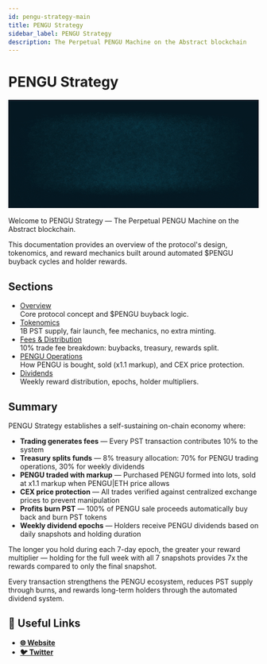 ```yaml
---
id: pengu-strategy-main
title: PENGU Strategy
sidebar_label: PENGU Strategy
description: The Perpetual PENGU Machine on the Abstract blockchain
---
```


# PENGU Strategy

![](./teaser.gif)

Welcome to PENGU Strategy — The Perpetual PENGU Machine on the Abstract blockchain.

This documentation provides an overview of the protocol's design, tokenomics, and reward mechanics built around automated $PENGU buyback cycles and holder rewards.

## Sections

- [Overview](./pengu-strategy.md)  
  Core protocol concept and $PENGU buyback logic.
- [Tokenomics](./tokenomics.md)  
  1B PST supply, fair launch, fee mechanics, no extra minting.
- [Fees & Distribution](./fees-and-distribution.md)  
  10% trade fee breakdown: buybacks, treasury, rewards split.
- [PENGU Operations](./pengu-operations.md)  
  How PENGU is bought, sold (x1.1 markup), and CEX price protection.
- [Dividends](./dividends.md)  
  Weekly reward distribution, epochs, holder multipliers.

## Summary

PENGU Strategy establishes a self-sustaining on-chain economy where:

- **Trading generates fees** — Every PST transaction contributes 10% to the system
- **Treasury splits funds** — 8% treasury allocation: 70% for PENGU trading operations, 30% for weekly dividends
- **PENGU traded with markup** — Purchased PENGU formed into lots, sold at x1.1 markup when PENGU|ETH price allows
- **CEX price protection** — All trades verified against centralized exchange prices to prevent manipulation
- **Profits burn PST** — 100% of PENGU sale proceeds automatically buy back and burn PST tokens
- **Weekly dividend epochs** — Holders receive PENGU dividends based on daily snapshots and holding duration

The longer you hold during each 7-day epoch, the greater your reward multiplier — holding for the full week with all 7 snapshots provides 7x the rewards compared to only the final snapshot.

Every transaction strengthens the PENGU ecosystem, reduces PST supply through burns, and rewards long-term holders through the automated dividend system.

## 🔗 Useful Links

- [**🌐 Website**](https://pengustrategy.com)
- [**🐦 Twitter**](https://twitter.com/pengustrategy)
